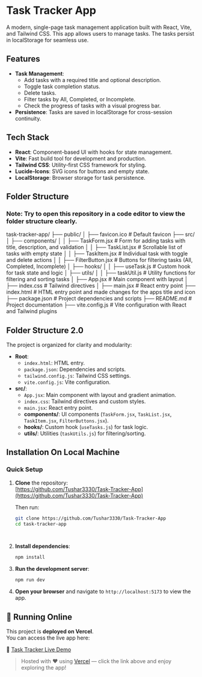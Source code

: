 # Task Tracker App

A modern, single-page task management application built with React, Vite, and Tailwind CSS. This app allows users to manage tasks. The tasks persist in localStorage for seamless use.

## Features
- **Task Management**:
  - Add tasks with a required title and optional description.
  - Toggle task completion status.
  - Delete tasks.
  - Filter tasks by All, Completed, or Incomplete.
  - Check the progress of tasks with a visual progress bar.
- **Persistence**: Tasks are saved in localStorage for cross-session continuity.

## Tech Stack
- **React**: Component-based UI with hooks for state management.
- **Vite**: Fast build tool for development and production.
- **Tailwind CSS**: Utility-first CSS framework for styling.
- **Lucide-Icons**: SVG icons for buttons and empty state.
- **LocalStorage**: Browser storage for task persistence.

## Folder Structure
### Note: Try to open this repository in a code editor to view the folder structure clearly.
task-tracker-app/
├── public/
│   ├── favicon.ico            # Default favicon
├── src/
│   ├── components/
│   │   ├── TaskForm.jsx      # Form for adding tasks with title, description, and validation
│   │   ├── TaskList.jsx      # Scrollable list of tasks with empty state
│   │   ├── TaskItem.jsx      # Individual task with toggle and delete actions
│   │   ├── FilterButton.jsx  # Buttons for filtering tasks (All, Completed, Incomplete)
│   ├── hooks/
│   │   ├── useTask.js       # Custom hook for task state and logic
│   ├── utils/
│   │   ├── taskUtil.js      # Utility functions for filtering and sorting tasks
│   ├── App.jsx               # Main component with layout 
│   ├── index.css            # Tailwind directives
│   ├── main.jsx             # React entry point
├── index.html               # HTML entry point and made changes for the apps title and icon
├── package.json             # Project dependencies and scripts
├── README.md                # Project documentation
├── vite.config.js           # Vite configuration with React and Tailwind plugins

## Folder Structure 2.0
The project is organized for clarity and modularity:

- **Root**:
  - `index.html`: HTML entry.
  - `package.json`: Dependencies and scripts.
  - `tailwind.config.js`: Tailwind CSS settings.
  - `vite.config.js`: Vite configuration.
- **src/**:
  - `App.jsx`: Main component with layout and gradient animation.
  - `index.css`: Tailwind directives and custom styles.
  - `main.jsx`: React entry point.
  - **components/**: UI components (`TaskForm.jsx`, `TaskList.jsx`, `TaskItem.jsx`, `FilterButtons.jsx`).
  - **hooks/**: Custom hook (`useTasks.js`) for task logic.
  - **utils/**: Utilities (`taskUtils.js`) for filtering/sorting.

## Installation On Local Machine
### Quick Setup
1. **Clone** the repository:  
   [https://github.com/Tushar3330/Task-Tracker-App](https://github.com/Tushar3330/Task-Tracker-App)

   Then run:
   ```bash
   git clone https://github.com/Tushar3330/Task-Tracker-App
   cd task-tracker-app

  
2. **Install dependencies**:
    ```bash
    npm install
    ```
3. **Run the development server**:
    ```bash
    npm run dev
    ```
4. **Open your browser** and navigate to `http://localhost:5173` to view the app.  

## 🚀 Running Online

This project is **deployed on Vercel**.  
You can access the live app here:

🔗 [Task Tracker Live Demo](https://task-tracker-app-sigma-ten.vercel.app/)

> Hosted with ❤️ using [Vercel](https://vercel.com) — click the link above and enjoy exploring the app!


